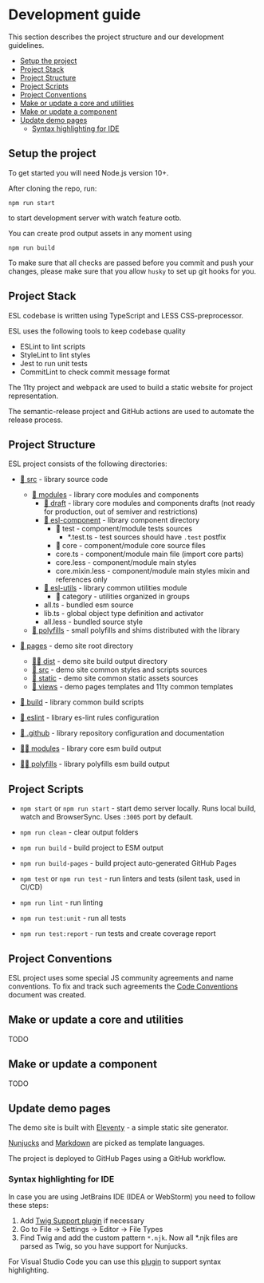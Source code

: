 # Development guide

This section describes the project structure and our development guidelines.

  - [Setup the project](#setup-the-project)
  - [Project Stack](#project-stack)
  - [Project Structure](#project-structure)
  - [Project Scripts](#project-scripts)
  - [Project Conventions](#project-conventions)
  - [Make or update a core and utilities](#make-or-update-a-core-and-utilities)
  - [Make or update a component](#make-or-update-a-component)
  - [Update demo pages](#update-demo-pages)
    - [Syntax highlighting for IDE](#syntax-highlighting-for-ide)

## Setup the project

To get started you will need Node.js version 10+.

After cloning the repo, run:
```commandline
npm run start
```
to start development server with watch feature ootb.

You can create prod output assets in any moment using
```commandline
npm run build
```

To make sure that all checks are passed before you commit and push your changes,
please make sure that you allow `husky` to set up git hooks for you.

## Project Stack

ESL codebase is written using TypeScript and LESS CSS-preprocessor.

ESL uses the following tools to keep codebase quality
- ESLint to lint scripts
- StyleLint to lint styles
- Jest to run unit tests
- CommitLint to check commit message format

The 11ty project and webpack are used to build a static website for project representation.

The semantic-release project and GitHub actions are used to automate the release process.

## Project Structure

ESL project consists of the following directories:

- [📁 src](../src) - library source code
  - [📁 modules](../src/modules) - library core modules and components
    - [📁 draft](../src/modules/draft) - library core modules and components drafts (not ready for production, out of semiver and restrictions)
    - [📁 esl-component](../src/modules) - library component directory
        - 📁 test - component/module tests sources
            - *.test.ts - test sources should have `.test` postfix 
        - 📁 core - component/module core source files
        - core.ts - component/module main file (import core parts)
        - core.less - component/module main styles
        - core.mixin.less - component/module main styles mixin and references only
    - [📁 esl-utils](../src/modules/esl-utils) - library common utilities module
        - 📁 category - utilities organized in groups
    - all.ts - bundled esm source
    - lib.ts - global object type definition and activator
    - all.less - bundled source style 
  - [📁 polyfills](../src/polyfills) - small polyfills and shims distributed with the library


- [📁 pages](../pages) - demo site root directory
  - [🔨📁 dist](../pages/dist) - demo site build output directory
  - [📁 src](../pages/src) - demo site common styles and scripts sources
  - [📁 static](../pages/static) - demo site common static assets sources
  - [📁 views](../pages/views) - demo pages templates and 11ty common templates


- [📁 build](../build) - library common build scripts
- [📁 eslint](../eslint) - library es-lint rules configuration
- [📁 .github](../.github) - library repository configuration and documentation


- [🔨📁 modules](../modules) - library core esm build output
- [🔨📁 polyfills](../polyfills) - library polyfills esm build output

## Project Scripts

- `npm start` or `npm run start` - start demo server locally.
  Runs local build, watch and BrowserSync.
  Uses `:3005` port by default.


- `npm run clean` - clear output folders
- `npm run build` - build project to ESM output
- `npm run build-pages` - build project auto-generated GitHub Pages


- `npm test` or `npm run test` - run linters and tests (silent task, used in CI/CD)
- `npm run lint` - run linting
- `npm run test:unit` - run all tests
- `npm run test:report` - run tests and create coverage report

## Project Conventions

ESL project uses some special JS community agreements and name conventions.
To fix and track such agreements the [Code Conventions](CODE_CONVENTIONS.md) document was created.

## Make or update a core and utilities

TODO

## Make or update a component

TODO

## Update demo pages

The demo site is built with [Eleventy](https://www.11ty.dev/docs/) - a simple static site generator.

[Nunjucks](https://mozilla.github.io/nunjucks/) and [Markdown](https://www.markdownguide.org/) are picked as template languages.

The project is deployed to GitHub Pages using a GitHub workflow.


### Syntax highlighting for IDE

In case you are using JetBrains IDE (IDEA or WebStorm) you need to follow these steps:
1. Add [Twig Support plugin](https://plugins.jetbrains.com/plugin/7303-twig) if necessary
2. Go to File -> Settings -> Editor -> File Types
3. Find Twig and add the custom pattern `*.njk`.
   Now all *.njk files are parsed as Twig, so you have support for Nunjucks.

For Visual Studio Code you can use this [plugin](https://marketplace.visualstudio.com/items?itemName=ronnidc.nunjucks) to support syntax highlighting.

